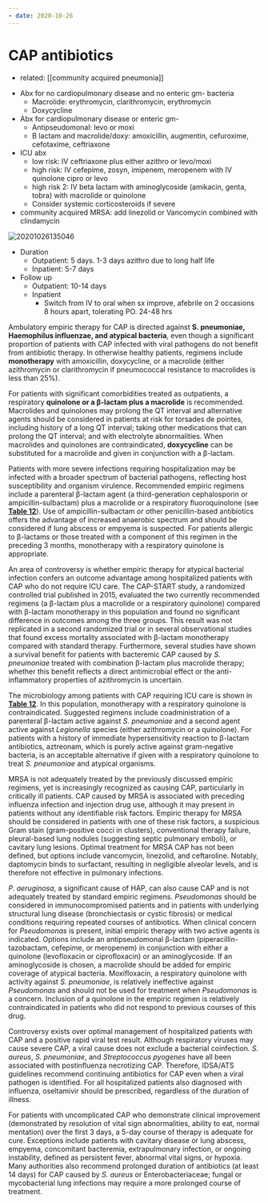 ```yaml
---
- date: 2020-10-26
---
```


# CAP antibiotics

- related: [[community acquired pneumonia]]

<!-- CAP empiric abx and duration, outpatient vs inpatient vs ICU -->

- Abx for no cardiopulmonary disease and no enteric gm- bacteria
	- Macrolide: erythromycin, clarithromycin, erythromycin
	- Doxycycline
- Abx for cardiopulmonary disease or enteric gm-
	- Antipseudomonal: levo or moxi
	- B lactam and macrolide/doxy: amoxicillin, augmentin, cefuroxime, cefotaxime, ceftriaxone
- ICU abx
	- low risk: IV ceftriaxone plus either azithro or levo/moxi
	- high risk: IV cefepime, zosyn, imipenem, meropenem with IV quinolone cipro or levo
	- high risk 2: IV beta lactam with aminoglycoside (amikacin, genta, tobra) with macrolide or quinolone
	- Consider systemic corticosteroids if severe
- community acquired MRSA: add linezolid or Vancomycin combined with clindamycin

![20201026135046](https://photos.thisispiggy.com/file/wikiFiles/20201026135046.png)

- Duration
	- Outpatient: 5 days. 1-3 days azithro due to long half life
	- Inpatient: 5-7 days
- Follow up
	- Outpatient: 10-14 days
	- Inpatient
		- Switch from IV to oral when sx improve, afebrile on 2 occasions 8 hours apart, tolerating PO. 24-48 hrs

Ambulatory empiric therapy for CAP is directed against **S. pneumoniae, Haemophilus influenzae, and atypical bacteria**, even though a significant proportion of patients with CAP infected with viral pathogens do not benefit from antibiotic therapy. In otherwise healthy patients, regimens include **monotherapy** with amoxicillin, doxycycline, or a macrolide (either azithromycin or clarithromycin if pneumococcal resistance to macrolides is less than 25%).

For patients with significant comorbidities treated as outpatients, a respiratory **quinolone or a β-lactam plus a macrolide** is recommended. Macrolides and quinolones may prolong the QT interval and alternative agents should be considered in patients at risk for torsades de pointes, including history of a long QT interval; taking other medications that can prolong the QT interval; and with electrolyte abnormalities. When macrolides and quinolones are contraindicated, **doxycycline** can be substituted for a macrolide and given in conjunction with a β-lactam.

Patients with more severe infections requiring hospitalization may be infected with a broader spectrum of bacterial pathogens, reflecting host susceptibility and organism virulence. Recommended empiric regimens include a parenteral β-lactam agent (a third-generation cephalosporin or ampicillin-sulbactam) plus a macrolide or a respiratory fluoroquinolone (see **[Table 12][2]**). Use of ampicillin-sulbactam or other penicillin-based antibiotics offers the advantage of increased anaerobic spectrum and should be considered if lung abscess or empyema is suspected. For patients allergic to β-lactams or those treated with a component of this regimen in the preceding 3 months, monotherapy with a respiratory quinolone is appropriate.

An area of controversy is whether empiric therapy for atypical bacterial infection confers an outcome advantage among hospitalized patients with CAP who do not require ICU care. The CAP-START study, a randomized controlled trial published in 2015, evaluated the two currently recommended regimens (a β-lactam plus a macrolide or a respiratory quinolone) compared with β-lactam monotherapy in this population and found no significant difference in outcomes among the three groups. This result was not replicated in a second randomized trial or in several observational studies that found excess mortality associated with β-lactam monotherapy compared with standard therapy. Furthermore, several studies have shown a survival benefit for patients with bacteremic CAP caused by _S. pneumoniae_ treated with combination β-lactam plus macrolide therapy; whether this benefit reflects a direct antimicrobial effect or the anti-inflammatory properties of azithromycin is uncertain.

The microbiology among patients with CAP requiring ICU care is shown in **[Table 12][3]**. In this population, monotherapy with a respiratory quinolone is contraindicated. Suggested regimens include coadministration of a parenteral β-lactam active against _S. pneumoniae_ and a second agent active against _Legionella_ species (either azithromycin or a quinolone). For patients with a history of immediate hypersensitivity reaction to β-lactam antibiotics, aztreonam, which is purely active against gram-negative bacteria, is an acceptable alternative if given with a respiratory quinolone to treat _S. pneumoniae_ and atypical organisms.

MRSA is not adequately treated by the previously discussed empiric regimens, yet is increasingly recognized as causing CAP, particularly in critically ill patients. CAP caused by MRSA is associated with preceding influenza infection and injection drug use, although it may present in patients without any identifiable risk factors. Empiric therapy for MRSA should be considered in patients with one of these risk factors, a suspicious Gram stain (gram-positive cocci in clusters), conventional therapy failure, pleural-based lung nodules (suggesting septic pulmonary emboli), or cavitary lung lesions. Optimal treatment for MRSA CAP has not been defined, but options include vancomycin, linezolid, and ceftaroline. Notably, daptomycin binds to surfactant, resulting in negligible alveolar levels, and is therefore not effective in pulmonary infections.

_P. aeruginosa_, a significant cause of HAP, can also cause CAP and is not adequately treated by standard empiric regimens. _Pseudomonas_ should be considered in immunocompromised patients and in patients with underlying structural lung disease (bronchiectasis or cystic fibrosis) or medical conditions requiring repeated courses of antibiotics. When clinical concern for _Pseudomonas_ is present, initial empiric therapy with two active agents is indicated. Options include an antipseudomonal β-lactam (piperacillin-tazobactam, cefepime, or meropenem) in conjunction with either a quinolone (levofloxacin or ciprofloxacin) or an aminoglycoside. If an aminoglycoside is chosen, a macrolide should be added for empiric coverage of atypical bacteria. Moxifloxacin, a respiratory quinolone with activity against _S. pneumoniae_, is relatively ineffective against _Pseudomonas_ and should not be used for treatment when _Pseudomonas_ is a concern. Inclusion of a quinolone in the empiric regimen is relatively contraindicated in patients who did not respond to previous courses of this drug.

Controversy exists over optimal management of hospitalized patients with CAP and a positive rapid viral test result. Although respiratory viruses may cause severe CAP, a viral cause does not exclude a bacterial coinfection. _S. aureus_, _S. pneumoniae_, and _Streptococcus pyogenes_ have all been associated with postinfluenza necrotizing CAP. Therefore, IDSA/ATS guidelines recommend continuing antibiotics for CAP even when a viral pathogen is identified. For all hospitalized patients also diagnosed with influenza, oseltamivir should be prescribed, regardless of the duration of illness.

For patients with uncomplicated CAP who demonstrate clinical improvement (demonstrated by resolution of vital sign abnormalities, ability to eat, normal mentation) over the first 3 days, a 5-day course of therapy is adequate for cure. Exceptions include patients with cavitary disease or lung abscess, empyema, concomitant bacteremia, extrapulmonary infection, or ongoing instability, defined as persistent fever, abnormal vital signs, or hypoxia. Many authorities also recommend prolonged duration of antibiotics (at least 14 days) for CAP caused by _S. aureus_ or Enterobacteriaceae; fungal or mycobacterial lung infections may require a more prolonged course of treatment.

[1]: https://mksap18.acponline.org/app/topics/id/figures/mk18_b_id_f04

[2]: https://mksap18.acponline.org/app/topics/id/tables/mk18_b_id_t12

[3]: https://mksap18.acponline.org/app/topics/id/tables/mk18_b_id_t12
